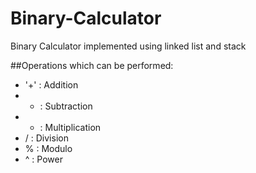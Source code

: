 # Binary-Calculator
Binary Calculator implemented using linked list and stack

##Operations which can be performed:
* '+' : Addition
* - : Subtraction
* * : Multiplication
* / : Division
* % : Modulo
* ^ : Power
